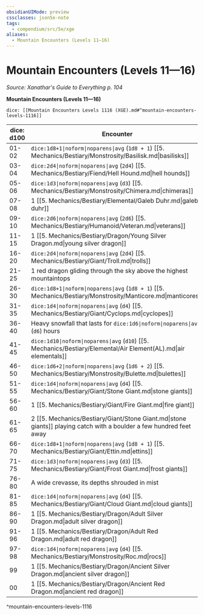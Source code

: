 ```yaml
---
obsidianUIMode: preview
cssclasses: json5e-note
tags:
  - compendium/src/5e/xge
aliases:
  - Mountain Encounters (Levels 11—16)
---
```

# Mountain Encounters (Levels 11—16)
*Source: Xanathar's Guide to Everything p. 104* 

**Mountain Encounters (Levels 11—16)**

`dice: [[Mountain Encounters Levels 1116 (XGE).md#^mountain-encounters-levels-1116]]`

| dice: d100 | Encounter |
|------------|-----------|
| 01-02 | `dice:1d8+1\|noform\|noparens\|avg` (`1d8 + 1`) [[5. Mechanics/Bestiary/Monstrosity/Basilisk.md\|basilisks]] |
| 03-04 | `dice:2d4\|noform\|noparens\|avg` (`2d4`) [[5. Mechanics/Bestiary/Fiend/Hell Hound.md\|hell hounds]] |
| 05-06 | `dice:1d3\|noform\|noparens\|avg` (`d3`) [[5. Mechanics/Bestiary/Monstrosity/Chimera.md\|chimeras]] |
| 07-08 | 1 [[5. Mechanics/Bestiary/Elemental/Galeb Duhr.md\|galeb duhr]] |
| 09-10 | `dice:2d6\|noform\|noparens\|avg` (`2d6`) [[5. Mechanics/Bestiary/Humanoid/Veteran.md\|veterans]] |
| 11-15 | 1 [[5. Mechanics/Bestiary/Dragon/Young Silver Dragon.md\|young silver dragon]] |
| 16-20 | `dice:2d4\|noform\|noparens\|avg` (`2d4`) [[5. Mechanics/Bestiary/Giant/Troll.md\|trolls]] |
| 21-25 | 1 red dragon gliding through the sky above the highest mountaintops |
| 26-30 | `dice:1d8+1\|noform\|noparens\|avg` (`1d8 + 1`) [[5. Mechanics/Bestiary/Monstrosity/Manticore.md\|manticores]] |
| 31-35 | `dice:1d4\|noform\|noparens\|avg` (`d4`) [[5. Mechanics/Bestiary/Giant/Cyclops.md\|cyclopes]] |
| 36-40 | Heavy snowfall that lasts for `dice:1d6\|noform\|noparens\|avg` (`d6`) hours |
| 41-45 | `dice:1d10\|noform\|noparens\|avg` (`d10`) [[5. Mechanics/Bestiary/Elemental/Air Element(AL).md\|air elementals]] |
| 46-50 | `dice:1d6+2\|noform\|noparens\|avg` (`1d6 + 2`) [[5. Mechanics/Bestiary/Monstrosity/Bulette.md\|bulettes]] |
| 51-55 | `dice:1d4\|noform\|noparens\|avg` (`d4`) [[5. Mechanics/Bestiary/Giant/Stone Giant.md\|stone giants]] |
| 56-60 | 1 [[5. Mechanics/Bestiary/Giant/Fire Giant.md\|fire giant]] |
| 61-65 | 2 [[5. Mechanics/Bestiary/Giant/Stone Giant.md\|stone giants]] playing catch with a boulder a few hundred feet away |
| 66-70 | `dice:1d8+1\|noform\|noparens\|avg` (`1d8 + 1`) [[5. Mechanics/Bestiary/Giant/Ettin.md\|ettins]] |
| 71-75 | `dice:1d3\|noform\|noparens\|avg` (`d3`) [[5. Mechanics/Bestiary/Giant/Frost Giant.md\|frost giants]] |
| 76-80 | A wide crevasse, its depths shrouded in mist |
| 81-85 | `dice:1d4\|noform\|noparens\|avg` (`d4`) [[5. Mechanics/Bestiary/Giant/Cloud Giant.md\|cloud giants]] |
| 86-90 | 1 [[5. Mechanics/Bestiary/Dragon/Adult Silver Dragon.md\|adult silver dragon]] |
| 91-96 | 1 [[5. Mechanics/Bestiary/Dragon/Adult Red Dragon.md\|adult red dragon]] |
| 97-98 | `dice:1d4\|noform\|noparens\|avg` (`d4`) [[5. Mechanics/Bestiary/Monstrosity/Roc.md\|rocs]] |
| 99 | 1 [[5. Mechanics/Bestiary/Dragon/Ancient Silver Dragon.md\|ancient silver dragon]] |
| 00 | 1 [[5. Mechanics/Bestiary/Dragon/Ancient Red Dragon.md\|ancient red dragon]] |
^mountain-encounters-levels-1116
